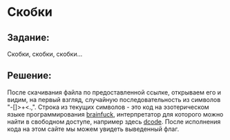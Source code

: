 <h1>Скобки</h1>

<h2>Задание:</h2>
Скобки, скобки, скобки...<br>

<h2>Решение:</h2>
После скачивания файла по предоставленной ссылке, открываем его и видим, на первый взгляд, случайную последовательность из символов "-[]>+<.,". Строка из текущих символов - это код на эзотерическом языке программирования <a href="https://ru.wikipedia.org/wiki/Brainfuck">brainfuck</a>, интерпретатор для которого можно найти в свободном доступе, например здесь <a href="https://www.dcode.fr/brainfuck-language">dcode</a>. После исполнения кода на этом сайте мы можем увидеть выведенный флаг.

